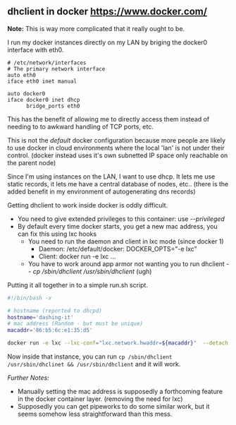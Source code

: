 ## dhclient in docker https://www.docker.com/

**Note:** This is way more complicated that it really ought to be.

I run my docker instances directly on my LAN by briging the docker0 interface with eth0.

```
# /etc/network/interfaces
# The primary network interface
auto eth0
iface eth0 inet manual

auto docker0
iface docker0 inet dhcp
      bridge_ports eth0
```

This has the benefit of allowing me to directly access them instead of needing to to awkward handling of TCP ports, etc.

This is not the *default* docker configuration because more people are likely to use docker in cloud environments where the local 'lan' is not under their control.
(docker instead uses it's own subnetted IP space only reachable on the parent node)

Since I'm using instances on the LAN, I want to use dhcp. It lets me use static records, it lets me have a central database of nodes, etc..
(there is the added benefit in my environment of autogenerating dns records)

Getting dhclient to work inside docker is oddly difficult.

- You need to give extended privileges to this container: use *--privileged*
- By default every time docker starts, you get a new mac address, you can fix this using lxc hooks
  - You need to run the daemon and client in lxc mode (since docker 1)
    - Daemon: /etc/default/docker: DOCKER_OPTS="-e lxc"
    - Client: docker run -e lxc ...
  - You have to work around app armor not wanting you to run dhclient -- *cp /sbin/dhclient /usr/sbin/dhclient* (ugh)


Putting it all together in to a simple run.sh script.

```bash
#!/bin/bash -x

# hostname (reported to dhcpd)
hostname='dashing-it'
# mac address (Random - but must be unique)
macaddr='86:b5:6c:e1:35:d5'

docker run -e lxc --lxc-conf="lxc.network.hwaddr=${macaddr}"  --detach  --privileged --hostname="${hostname}" ubuntu /bin/bash
````

Now inside that instance, you can run ```cp /sbin/dhclient /usr/sbin/dhclinet && /usr/sbin/dhclient``` and it will work.

*Further Notes:*
- Manually setting the mac address is supposedly a forthcoming feature in the docker container layer. (removing the need for lxc)
- Supposedly you can get pipeworks to do some similar work, but it seems somehow less straightforward than this mess.





